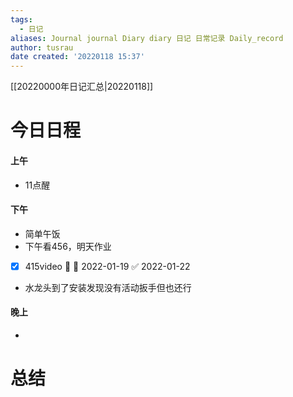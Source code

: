 ```yaml
---
tags:
  - 日记
aliases: Journal journal Diary diary 日记 日常记录 Daily_record
author: tusrau
date created: '20220118 15:37'
---
```


[[20220000年日记汇总|20220118]]

# 今日日程

#### 上午
- 11点醒

#### 下午
- 简单午饭
- 下午看456，明天作业
- [x] 415video 🔼 📅 2022-01-19 ✅ 2022-01-22
- 水龙头到了安装发现没有活动扳手但也还行


#### 晚上
- 

# 总结
